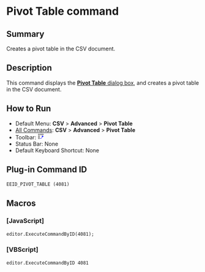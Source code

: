 # Pivot Table command

## Summary

Creates a pivot table in the CSV document.

## Description

This command displays the [**Pivot Table** dialog box](../../dlg/pivot_table/index), and creates a pivot table in the CSV document.

## How to Run

- Default Menu: **CSV** \> **Advanced** \> **Pivot Table**
- [All Commands](../tools/all_commands): **CSV** \> **Advanced** \> **Pivot Table**
- Toolbar: ![](../../images/pivot_table.gif)
- Status Bar: None
- Default Keyboard Shortcut: None

## Plug-in Command ID

```
EEID_PIVOT_TABLE (4081)
```

## Macros

### \[JavaScript\]

```
editor.ExecuteCommandByID(4081);
```

### \[VBScript\]

```
editor.ExecuteCommandByID 4081
```
